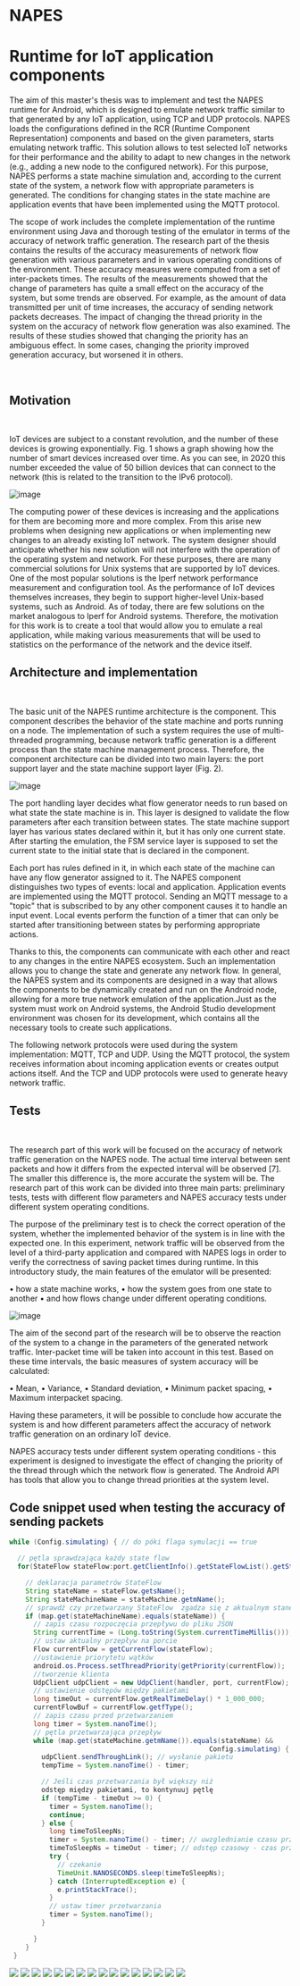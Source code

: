 # NAPES

<h1>Runtime for IoT application components</h1>
<p>  The aim of this master's thesis was to implement and test the NAPES runtime for Android, which is designed to emulate network traffic similar to that generated by any IoT application, using TCP and UDP protocols. NAPES loads the configurations defined in the RCR (Runtime Component Representation) components and based on the given parameters, starts emulating network traffic. This solution allows to test selected IoT networks for their performance and the ability to adapt to new changes in the network (e.g., adding a new node to the configured network). For this purpose, NAPES performs a state machine simulation and, according to the current state of the system, a network flow with appropriate parameters is generated. The conditions for changing states in the state machine are application events that have been implemented using the MQTT protocol.</p>
<p>  The scope of work includes the complete implementation of the runtime environment using Java and thorough testing of the emulator in terms of the accuracy of network traffic generation. The research part of the thesis contains the results of the accuracy measurements of network flow generation with various parameters and in various operating conditions of the environment. These accuracy measures were computed from a set of inter-packets times. The results of the measurements showed that the change of parameters has quite a small effect on the accuracy of the system, but some trends are observed. For example, as the amount of data transmitted per unit of time increases, the accuracy of sending network packets decreases. The impact of changing the thread priority in the system on the accuracy of network flow generation was also examined. The results of these studies showed that changing the priority has an ambiguous effect. In some cases, changing the priority improved generation accuracy, but worsened it in others.</p>
<br/>



<h2>Motivation</h2>
<br/>

<p>  IoT devices are subject to a constant revolution, and the number of these devices is growing exponentially. Fig. 1 shows a graph showing how the number of smart devices increased over time. As you can see, in 2020 this number exceeded the value of 50 billion devices that can connect to the network (this is related to the transition to the IPv6 protocol).</p>

<p align="center">

![image](https://github.com/NikitaVovk/NAPES/assets/37519206/715c9eb3-b6a6-497e-8298-384fa9b58eb0)
  
</p>
<p>  The computing power of these devices is increasing and the applications for them are becoming more and more complex. From this arise new problems when designing new applications or when implementing new changes to an already existing IoT network. The system designer should anticipate whether his new solution will not interfere with the operation of the operating system and network. For these purposes, there are many commercial solutions for Unix systems that are supported by IoT devices. One of the most popular solutions is the Iperf network performance measurement and configuration tool.
  As the performance of IoT devices themselves increases, they begin to support higher-level Unix-based systems, such as Android. As of today, there are few solutions on the market analogous to Iperf for Android systems. Therefore, the motivation for this work is to create a tool that would allow you to emulate a real application, while making various measurements that will be used to statistics on the performance of the network and the device itself.</p>
  
<h2>Architecture and implementation</h2>
<br/>

<p>  The basic unit of the NAPES runtime architecture is the component. This component describes the behavior of the state machine and ports running on a node. The implementation of such a system requires the use of multi-threaded programming, because network traffic generation is a different process than the state machine management process. Therefore, the component architecture can be divided into two main layers: the port support layer and the state machine support layer (Fig. 2).</p>

<p align="center">

![image](https://github.com/NikitaVovk/NAPES/assets/37519206/142aa92e-76e2-41e0-8768-59f3e621f162)
  
</p>
<p>  The port handling layer decides what flow generator needs to run based on what state the state machine is in. This layer is designed to validate the flow parameters after each transition between states. The state machine support layer has various states declared within it, but it has only one current state. After starting the emulation, the FSM service layer is supposed to set the current state to the initial state that is declared in the component.
  
  Each port has rules defined in it, in which each state of the machine can have any flow generator assigned to it. The NAPES component distinguishes two types of events: local and application. Application events are implemented using the MQTT protocol. Sending an MQTT message to a "topic" that is subscribed to by any other component causes it to handle an input event. Local events perform the function of a timer that can only be started after transitioning between states by performing appropriate actions.
    
  Thanks to this, the components can communicate with each other and react to any changes in the entire NAPES ecosystem. Such an implementation allows you to change the state and generate any network flow. In general, the NAPES system and its components are designed in a way that allows the components to be dynamically created and run on the Android node, allowing for a more true network emulation of the application.Just as the system must work on Android systems, the Android Studio development environment was chosen for its development, which contains all the necessary tools to create such applications.
  
  The following network protocols were used during the system implementation: MQTT, TCP and UDP. Using the MQTT protocol, the system receives information about incoming application events or creates output actions itself. And the TCP and UDP protocols were used to generate heavy network traffic.</p>
  
  <h2>Tests</h2>
<br/>

<p>  The research part of this work will be focused on the accuracy of network traffic generation on the NAPES node. The actual time interval between sent packets and how it differs from the expected interval will be observed [7]. The smaller this difference is, the more accurate the system will be. The research part of this work can be divided into three main parts: preliminary tests, tests with different flow parameters and NAPES accuracy tests under different system operating conditions.
  
  The purpose of the preliminary test is to check the correct operation of the system, whether the implemented behavior of the system is in line with the expected one. In this experiment, network traffic will be observed from the level of a third-party application and compared with NAPES logs in order to verify the correctness of saving packet times during runtime. In this introductory study, the main features of the emulator will be presented:
  
• how a state machine works,
• how the system goes from one state to another
• and how flows change under different operating conditions.</p>

<p align="center">

![image](https://github.com/NikitaVovk/NAPES/assets/37519206/be5a357b-0466-4e07-88d8-0b23a190a26c)
  
</p>
<p>  The aim of the second part of the research will be to observe the reaction of the system to a change in the parameters of the generated network traffic. Inter-packet time will be taken into account in this test. Based on these time intervals, the basic measures of system accuracy will be calculated:
  
•	Mean,
•	Variance,
•	Standard deviation,
• Minimum packet spacing,
• Maximum interpacket spacing.
  
  Having these parameters, it will be possible to conclude how accurate the system is and how different parameters affect the accuracy of network traffic generation on an ordinary IoT device.
  
  NAPES accuracy tests under different system operating conditions - this experiment is designed to investigate the effect of changing the priority of the thread through which the network flow is generated. The Android API has tools that allow you to change thread priorities at the system level.</p>


<h2>Code snippet used when testing the accuracy of sending packets</h2>


``` java
while (Config.simulating) { // do póki flaga symulacji == true

  // pętla sprawdzająca każdy state flow
  for(StateFlow stateFlow:port.getClientInfo().getStateFlowList().getStateFlows()){

    // deklaracja parametrów StateFlow
    String stateName = stateFlow.getsName();
    String stateMachineName = stateMachine.getmName();
    // sprawdź czy przetwarzany StateFlow  zgadza się z aktualnym stanem FSM
    if (map.get(stateMachineName).equals(stateName)) {
      // zapis czasu rozpoczęcia przepływu do pliku JSON
      String currentTime = (Long.toString(System.currentTimeMillis()));
      // ustaw aktualny przepływ na porcie
      Flow currentFlow = getCurrentFlow(stateFlow);
      //ustawienie priorytetu wątków
      android.os.Process.setThreadPriority(getPriority(currentFlow)); 
      //tworzenie klienta
      UdpClient udpClient = new UdpClient(handler, port, currentFlow);
      // ustawienie odstępów między pakietami
      long timeOut = currentFlow.getRealTimeDelay() * 1_000_000;
      currentFlowBuf = currentFlow.getfType();
      // zapis czasu przed przetwarzaniem
      long timer = System.nanoTime();
      // pętla przetwarzająca przepływ
      while (map.get(stateMachine.getmName()).equals(stateName) &&
                                                  Config.simulating) {
        udpClient.sendThroughLink(); // wysłanie pakietu
        tempTime = System.nanoTime() - timer;

        // Jeśli czas przetwarzania był większy niż
        odstęp między pakietami, to kontynuuj pętlę
        if (tempTime - timeOut >= 0) {
          timer = System.nanoTime();
          continue;
        } else {
          long timeToSleepNs;
          timer = System.nanoTime() - timer; // uwzglednianie czasu przetwarzania
          timeToSleepNs = timeOut - timer; // odstęp czasowy - czas przetwarzania
          try {
            // czekanie
            TimeUnit.NANOSECONDS.sleep(timeToSleepNs);
          } catch (InterruptedException e) {
            e.printStackTrace();
          }
          // ustaw timer przetwarzania
          timer = System.nanoTime();
        }

      }
    }
 }

```
<img src="presentation/1.png"  />
<img src="presentation/3.png"  />
<img src="presentation/2.png"  />
<img src="presentation/4.png"  />
<img src="presentation/5.png"  />
<img src="presentation/6.png"  />
<img src="presentation/7.png"  />
<img src="presentation/8.png"  />
<img src="presentation/9.png"  />
<img src="presentation/10.png"  />
<img src="presentation/11.png"  />
<img src="presentation/12.png"  />
<img src="presentation/13.png"  />
<img src="presentation/14.png"  />
<img src="presentation/15.png"  />
<img src="presentation/16.png"  />
